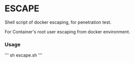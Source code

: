 # ESCAPE
Shell script of docker escaping, for penetration test.

For Container's root user escaping from docker environment.  

### Usage
''' sh escape.sh '''
